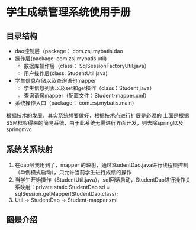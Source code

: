 # 学生成绩管理系统使用手册

## 目录结构

* dao控制层（package： com.zsj.mybatis.dao
* 操作层(package: com.zsj.mybatis.util)
  * 数据库操作层（class： SqlSessionFactoryUtil.java）
  * 用户操作层(class: StudentUtil.java)
* 学生信息存储以及查询语句mapper
  * 学生信息列表以及set和get操作（class：Student.java）
  * 查询语句mapper（配置文件：Student-mapper.xml）
* 系统操作入口（package： com.zsj.mybatis.main）

根据技术的发展，其实系统想要做好，根据技术点进行扩展是必须的
上面是根据SSM框架得来的简易系统，由于此系统无需进行界面开发，则去除spring以及springmvc

## 系统关系映射

1. 在dao层我用到了，mapper 的映射，通过StudentDao.java进行线程锁控制（单例模式启动），只允许当前学生进行成绩的操作
2. 当学生开始操作（StudentUtil.java），sql回话启动，StudentDao进行操作关系映射：private static StudentDao sd = sqlSession.getMapper(StudentDao.class);
3. Util -> StudentDao -> Student-mapper.xml

## 图是介绍